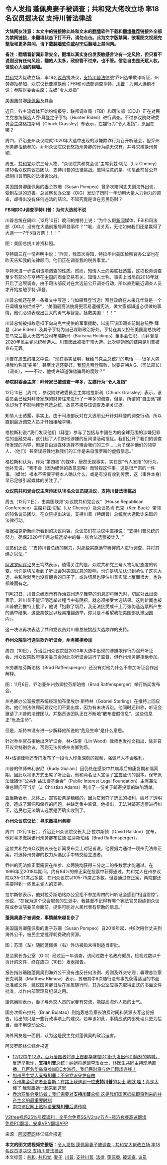  <h2>令人发指 蓬佩奥妻子被调查；共和党大佬改立场 率18名议员提决议 支持川普法律战</h2> <p class="notice"><b>大陆网友注意：本文中的链接除此处和文末的<a href="https://github.com/bannedbook/fanqiang" >翻墙</a>软件下载和<a href="https://github.com/killgcd/justmysocks/blob/master/README.md">翻墙推荐</a>链接外全部为禁网链接，未翻墙状态下打不开，请勿点击。此为文字版禁闻，欲看图文视频完整版和更多禁闻，请下载<a href="https://github.com/bannedbook/fanqiang">翻墙软件或APP</a>后翻墙上禁闻网。</p><p>备注：翻墙看新闻非常安全，翻墙以真实身份发表敏感言论有一定风险，但只看不说则没有任何风险，翻的人太多，政府管不过来，也不管。信息自由是天赋人权，请放心大胆的翻墙。</b></p>  <div class="entry"> <p id="summary"><a href="https://www.bannedbook.org/bnews/tag/%E5%85%B1%E5%92%8C/" class="st_tag internal_tag" rel="tag" title="标签 共和 下的日志">共和</a>党大佬改立场，率18名<a href="https://www.bannedbook.org/bnews/tag/%e8%ae%ae%e5%91%98/" class="st_tag internal_tag" rel="tag" title="标签 议员 下的日志">议员</a>提决议，<a href="https://www.bannedbook.org/bnews/tag/%E6%94%AF%E6%8C%81%E5%B7%9D%E6%99%AE/" class="st_tag internal_tag" rel="tag" title="标签 支持川普 下的日志">支持川普</a><a href="https://www.bannedbook.org/bnews/tag/%e6%b3%95%e5%be%8b/" class="st_tag internal_tag" rel="tag" title="标签 法律 下的日志">法律</a>战‘乔州选举欺诈听证，州务卿拒参加，众院议长要撤换他；FBI和司法部调查亨特，<a href="https://www.bannedbook.org/bnews/tag/%e5%b7%9d%e6%99%ae/" class="st_tag internal_tag" rel="tag" title="标签 川普 下的日志">川普</a>：为何大选前不说；参院财委会主席：左媒“令人发指”</p> <p>美国国务卿<a href="https://www.bannedbook.org/bnews/tag/%E8%93%AC%E4%BD%A9%E5%A5%A5/" class="st_tag internal_tag" rel="tag" title="标签 蓬佩奥 下的日志">蓬佩奥</a>及其妻</p> <p>近日，各主流媒体开始纷纷报导，联邦调查局（FBI）和司法部（DOJ）正在对民主党总统候选人乔‧拜登之子亨特（Hunter Biden）进行调查。不过参议院财政委员会主席格拉斯利（Chuck Grassley）却表示，左媒行为“令人发指”，原因在哪？</p> <p>周四，乔治亚州众议院就2020年大选中出现的涉嫌欺诈行为召开听证会，但乔州州务卿拒绝参加。乔州众议院议长怒指州务卿的行为绝无仅有，并寻求撤换州务卿。</p> <p>周五，<a href="https://www.bannedbook.org/bnews/tag/%e5%85%b1%e5%92%8c%e5%85%9a/" class="st_tag internal_tag" rel="tag" title="标签 共和党 下的日志">共和党</a>众院三号人物、“众议院共和党会议”主席莉兹‧切尼（Liz Cheney）携18名众议院议员团队，支持川普的法律挑战。值得注意的是，切尼此前曾公开抵制川普团队的法律诉讼战。</p> <p>美国国务卿蓬佩奥的<a href="https://www.bannedbook.org/bnews/tag/%e5%a6%bb%e5%ad%90/" class="st_tag internal_tag" rel="tag" title="标签 妻子 下的日志">妻子</a>苏珊（Susan Pompeo）曾多次陪同丈夫到海外出访，受到左派的迫害。总监察长办公室（OIG）发动了历时一年动用大量人力物力的调查，却得出没有任何违法的结论。不知究竟是谁在劳民伤财？</p> <p><strong>FBI和DOJ调查亨特川普：为何大选前不说</strong></p> <p>川普总统在周四（12月10日）晚间的推特上说：“为什么假<span class='wp_keywordlink_affiliate'><a href="https://www.bannedbook.org/" title="新闻">新闻</a></span>媒体、FBI和司法部（DOJ）没有在大选前报导拜登事件？”“哦，没关系，无论如何我们还是赢得了大选——7千5百万票！！！”</p> <p>图：美国总统川普资料照。</p> <p>亨特周三在一份声明中说：“昨天，我首次得知，特拉华州美国检察官办公室也在昨天告知我的法律顾问，他们正在调查我的税务事宜。”</p> <p>亨特未进一步说明该项调查的性质。然而，知情人士向美联社透露，这项税务调查至少有部分与亨特在<span class='wp_keywordlink_affiliate'><a href="https://www.bannedbook.org/" title="中国" target="_blank">中国</a></span>的商业交易有关。知情人士称，事实上当局自2018年就开启了这项调查，由于司法部反对在大选前公开调查行动，所以直到最近调查人员才开始接触亨特‧拜登。</p> <p>川普总统还在另一条推文中写道：“（如果拜登当选）拜登政府在未来几年将是一个丑闻缠身的烂摊子”，“美国最高法院将更容易遵循宪法，做大家都知道必须做的事情。他们必须表现出巨大的勇气与智慧。拯救美国！！！”</p>  <p>川普总统被指故意扣下向乌克兰提供的军事援助，以施压该国调查前副总统乔‧拜登（Joe Biden）及其子亨特为自己谋取政治好处。亨特在其父担任美国副总统时在乌克兰最大天然气公司布瑞斯玛（Burisma Holdings）董事会任职，而拜登是2020年民主党总统参选人。川普因此被指干预大选。此次弹劾案的结果是川普被宣布无罪。</p> <p>川普在周五的推文中说，“现在事实证明，我给乌克兰总统打的电话——很多人包括我均称其‘完美’，甚至比这还要好。我<span class='wp_keywordlink'><a href="https://www.bannedbook.org/forum5/" title="预言玄学禁书下载" rel="nofollow">预言</a></span>拜登腐败，说要召唤A.G.（司法部长）（调查），——不过，他或许知道弹劾骗局的腐败？”</p> <p><strong>参院财委会主席：拜登家已<a href="https://www.bannedbook.org/bnews/tag/%E8%A2%AB%E8%B0%83%E6%9F%A5/" class="st_tag internal_tag" rel="tag" title="标签 被调查 下的日志">被调查</a>一年多，左媒行为“令人发指”</strong></p> <p>12月10日（周四），参议院财政委员会主席格拉斯利（Chuck Grassley）表示，该委员会已经对拜登家族的财务往来进行了一年多的调查，但是，所谓的“自由派”媒体却为了不影响拜登竞选总统，故意不报导该调查及相关证据。</p> <p>知情人士透露，事实上，由于司法部反对在大选前公开针对拜登的调查行动，所以直到最近调查人员才开始接触亨特。</p> <p>格拉斯利说:“我们发现他们（拜登）参与了包括与中国在内的全球范围的涉嫌犯罪性的金融交易，这引起了人们对他涉嫌的反间谍活动担忧。我们公开了我们的调查所发现的内容，但是自由派媒体选择不理会我们的工作……为了保护他们的领导人，（他们）甚至误导性地称我们的工作是来自俄罗斯的虚假信息。”</p> <p>格拉斯利认为，作为“第四权”的媒体，居然无视事实，实在是“令人发指”的行为。他补充说，“我不会（因为媒体的故意忽略）而轻视这件事，这是很严肃的一件事。（媒体）根本不需要亨特本人确认什么，或是有没有收到传票，这（事件本身）早已足够引起媒体的关注了。”</p> <p><strong>众议院共和党会议主席帅团队18名众议员提决议，支持川普法律挑战</strong></p> <p>周五（12月11日），由美国联邦“众议院共和党会议”（House Republican Conference）主席莉兹‧切尼（Liz Cheney）及众议员肯‧巴克（Ken Buck）带领的18名议员团队，在众院提出决议，支持川普（特朗普）总统就大选欺诈采取的法律行动。</p> <p>根据福克斯新闻所看到的决议内容，众议员们在决议中直接说：“支持川普总统的努力，确保2020年11月总统选举中的每一张合法选票被计入。”</p> <p>议员们还说：“支持川普总统的努力，对那些实施选举舞弊的人进行调查，并将其绳之以法。”</p> <p><span class='wp_keywordlink_affiliate'><a href="https://www.aboluowang.com/" title="阿波罗网" target="_blank">阿波罗网</a></span><span class='wp_keywordlink_affiliate'><a href="https://www.bannedbook.org/bnews/comments/" title="新闻评论" target="_blank">评论</a></span>员王笃然表示，值得关注的是，众院共和党三号人物切尼态度的转变。也许是切尼看到了听证会对美国民意的影响，也许是切尼认识到承认了这次大选，共和党就再也没有翻身的日子了，或许切尼也评估川普实际上赢面很大，也许都兼而有之。</p>  <p>11月23日，川普总统表示有乔治亚州选举舞弊的消息即将曝光时，切尼对此出面表示，若川普不能证明选举过程当中有阴招，就必须接受大选结果。这则新闻也被川普放到推特上批评，他说「抱歉了切尼，我无法接受成千上万张伪造选票所产生的选举结果，这些票数足以轻易推翻选举，你只是不希望我把美国部队撤回国内」。</p> <p>这一决议再次表达了共和党议员对川普总统挑战大选欺诈的支持。</p> <p><strong>乔州众院举行选举欺诈听证会，州务卿拒参加</strong></p> <p>周四（10日），乔治亚州众议院就2020年大选中出现的涉嫌欺诈行为召开听证会，州众议院政府事务委员会对此次听证会进行了监督，但乔州州务卿拒绝参加。</p> <p>州务卿拉芬斯珀格（Brad Raffensperger）还没有对他为什么不参加听证会作出解释。</p> <p>图：11月6日，乔治亚州州务卿拉芬斯珀格（Brad Raffensperger）举行新闻发布会。</p> <p>州务卿办公室投票系统经理加布里埃尔·斯特林（Gabriel Sterling）在推特上回应称，他们的法律顾问建议他们不要出席，因为有未决诉讼。他同时还辩称，听证会邀请了川普的法律团队，并指责该团队正在不断地“散布虚假信息”，这些信息正“危及生命”。</p> <p>但是，斯特林没有进一步解释他所说的“危及生命”是什么意思。</p> <p>针对乔州官员拒绝出席听证会，林•伍德（Lin Wood）律师也发推文指出，除非召开议会特别会议，否则无法传唤州务卿到场。</p> <p>林•伍德律师还专门发布了一段令人印象深刻的视频，强调坏人不会胜利。</p> <p>川普的律师朱利安尼（Rudy Giuliani）因仍处在感染中共病毒后的康复期和隔离期，因此以视讯方式出席了听证会。他和两名证人宣读了<span class='wp_keywordlink'><a href="https://www.bannedbook.org/forum5/topic17.html" title="宣誓与预言" target="_blank">宣誓</a></span>证词的副本。保守派法律团体“公共利益法律基金会”（Public Interest Legal Foundation）主席兼法律总顾问亚当斯（J. Christian Adams）列出了一份关于邮寄投票的缺陷清单。</p> <p>亚当斯表示，总体上，邮寄投票是糟糕的，因为它<span class='wp_keywordlink'><a href="https://www.bannedbook.org/forum2/topic21.html" title="《剥夺》 黄建民 著" target="_blank">剥夺</a></span>了选民的权利，破坏了透明度，造成了漏洞和储存的问题，并缺乏集中监督。他指出，无法对邮寄选票进行纠正，选民也无法确认选票是否确实收到了。</p>  <p><strong>乔州众议院议长：寻求撤换州务卿</strong></p> <p>周四（12月10日），乔治亚州众议院议长大卫·拉尔斯顿（David Ralston）宣布，他将寻求撤换该州州务卿布拉德·拉芬斯珀格（Brad Raffensperger）。</p> <p>这位共和党州众议院议长在新闻发布会上对记者说，他要努力通过一项州宪法修正案，将选择州务卿的权力从选民手中转交给立法者。</p> <p>乔州的宪法修正案需要在州参、众两院均获得三分之二的多数票才能通过。在1996年至2018年期间，约有84%的修正案在投票中获得通过。共和党人在州参议院以35-21席占多数，在州众议院以105-75席占多数。但要通过修正案，两院都还需要得到一些民主党人的支持。</p> <p>拉尔斯顿表示，他对拉芬斯珀格办公室拒不参加周四的州听证会感到“相当震惊”。他说，“在我为这个议会服务的生涯中，我甚至不记得有哪个宪法官员拒绝到众议院或参议院委员会面前，提供可能对人民代表有帮助的信息。”</p> <p><strong>蓬佩奥妻子被调查，事情越来越复杂了</strong></p> <p>美国国务卿蓬佩奥的妻子苏珊（Susan Pompeo）自2018年起，共8次陪伴丈夫到海外公干，被民主党批评耗费政府资源。</p> <p>图：苏珊（左）随同蓬佩奥（右）外访被指未得到适当审批。</p> <p>总监察长办公室（OIG）经过近一年调查，访问过数十名政府僱员，检视过数以千页计的文件，终在周四（10日）发表报告。</p> <p>报告指苏珊随蓬佩奥到海外公干没有违反任何法例、规则及外交守则；署理总监察长克利莫（Matthew Klimow）表示，苏珊其中6次随行没有事先获得适当的书面批准或文件，建议国务卿日后在家属随行时，其办公室应事先取得正式的书面文件批准，以作内部管理及纪录之用。</p> <p>蓬佩奥则表示，妻子与外交人员的家眷有交流，能提高海外人员的士气。</p> <p>国务次卿布拉托（Brian Bulatao）则炮轰总监察长浪费时间和资源去写这份报告，给出的只是一些行政事项上的建议。若早该如此，事情应该内部处理只更为恰当，而不用惊动公众。</p>  <p>海外网友是一面倒，认为这是民主党对蓬佩奥的政治迫害。</p> <p>阿波罗网林亿综合报道</p> <ul class='op-related-articles' title='相关阅读'> <li><a href='https://www.bannedbook.org/bnews/bannedvideo/20201212/1446348.html' target='_blank'>12/12中午12点，百万爱国者将走上首都华盛顿DC街头发出他们愤怒的呐喊，反选举欺诈，<b>支持川普</b>总统！纳姐将邀请李玫女士，林医生共同主持现场直播，几百名华裔将参加DC大游行，我们届时将与他们现场连线！</a></li> <li><a href='https://www.bannedbook.org/bnews/topimagenews/20201212/1446247.html' target='_blank'>加州民主党人<b>支持川普</b>：不分党派守护自由</a></li> <li><a href='https://www.bannedbook.org/bnews/bannedvideo/20201209/1444894.html' target='_blank'>乔州集会受访者亚当斯：在路上我遇到一位<b>支持川普</b>的女士 我就 哇！真是太棒了 我就跟她一起来到这里</a></li> <li><a href='https://www.bannedbook.org/bnews/bannedvideo/20201209/1444865.html' target='_blank'>乔治亚集会受访者：我们需要对<b>支持川普</b>总统  这是我们国家抵抗即将到来的共产主义的最重要时刻</a></li> <li><a href='https://www.bannedbook.org/bnews/cbnews/20201209/1444431.html' target='_blank'>南京访民网上贴标语<b>支持川普</b>后遭传唤</a></li> </ul> <p class="texttj"> <a href="https://www.bannedbook.org/forum23/topic22702.html" target="_blank">V2free机场25%引荐返利：全平台免费SS/V2ray节点+经济套餐高速翻墙</a><br/> <a href="https://github.com/bannedbook/fanqiang/wiki/%E7%A6%81%E9%97%BB%E7%BD%91%E5%AE%89%E5%8D%93%E7%BF%BB%E5%A2%99%E6%96%B0%E9%97%BBAPP" target="_blank">免费PC翻墙、安卓VPN翻墙APP</a></p><p> 来源：<a href="https://www.aboluowang.com/2020/1212/1533381.html" target="_blank">阿波罗网</a>林亿综合报道 </p><a name='sharetosocial'></a>       <div><b>本文的图文或视频完整版</b>：<a href='https://www.bannedbook.org/bnews/cnnews/20201212/1446450.html'>令人发指 蓬佩奥妻子被调查；共和党大佬改立场 率18名议员提决议 支持川普法律战</a></div>  </div><!--END ENTRY--> <div class="postfooter"> <div>本文标签：<a href="https://www.bannedbook.org/bnews/tag/%E5%85%B1%E5%92%8C/" rel="tag">共和</a>, <a href="https://www.bannedbook.org/bnews/tag/%e5%85%b1%e5%92%8c%e5%85%9a/" rel="tag">共和党</a>, <a href="https://www.bannedbook.org/bnews/tag/%e5%a6%bb%e5%ad%90/" rel="tag">妻子</a>, <a href="https://www.bannedbook.org/bnews/tag/%e5%b7%9d%e6%99%ae/" rel="tag">川普</a>, <a href="https://www.bannedbook.org/bnews/tag/%E6%94%AF%E6%8C%81%E5%B7%9D%E6%99%AE/" rel="tag">支持川普</a>, <a href="https://www.bannedbook.org/bnews/tag/%e6%b3%95%e5%be%8b/" rel="tag">法律</a>, <a href="https://www.bannedbook.org/bnews/tag/%E8%93%AC%E4%BD%A9%E5%A5%A5/" rel="tag">蓬佩奥</a>, <a href="https://www.bannedbook.org/bnews/tag/%E8%A2%AB%E8%B0%83%E6%9F%A5/" rel="tag">被调查</a>, <a href="https://www.bannedbook.org/bnews/tag/%e8%ae%ae%e5%91%98/" rel="tag">议员</a></div>  </div><!--END POSTFOOTER--> 